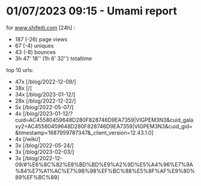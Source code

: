 # 01/07/2023 09:15 - Umami report
for www.shifeiti.com [24h] :

 - 187 (-26) page views
 - 67 (-4) uniques
 - 43 (-8) bounces
 - 3h 47' 18'' (1h 6' 32'') totaltime


top 10 urls:
 - 47x [/blog/2022-12-09/]
 - 38x [/]
 - 34x [/blog/2023-01-12/]
 - 28x [/blog/2022-12-22/]
 - 5x [/blog/2022-05-07/]
 - 4x [/blog/2023-01-12/?cuid=AC45580459648D280F828746D9EA7359|VIGPEM3N3&cuid_galaxy2=AC45580459648D280F828746D9EA7359|VIGPEM3N3&cuid_gid=&timestamp=1687959787347&_client_version=12.43.1.0]
 - 4x [/wiki/]
 - 3x [/blog/2022-05-24/]
 - 3x [/blog/2023-02-03/]
 - 3x [/blog/2022-12-09/#%E6%8C%82%E8%BD%BD%E9%A2%9D%E5%A4%96%E7%9A%84%E7%A1%AC%E7%9B%98%EF%BC%88%E5%8F%AF%E9%80%89%EF%BC%89]


